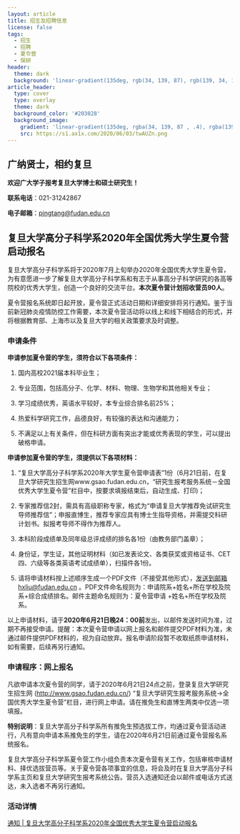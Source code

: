 ```yaml
---
layout: article
title: 招生及招聘信息
license: false
tags:
  - 招生
  - 招聘
  - 夏令营
  - 保研
header:
  theme: dark
  background: 'linear-gradient(135deg, rgb(34, 139, 87), rgb(139, 34, 139))'
article_header:
  type: cover
  type: overlay
  theme: dark
  background_color: '#203028'
  background_image:
    gradient: 'linear-gradient(135deg, rgba(34, 139, 87 , .4), rgba(139, 34, 139, .4))'
    src: https://s1.ax1x.com/2020/06/03/twAUZn.png
---
```


## 广纳贤士，相约复旦

**欢迎广大学子报考复旦大学博士和硕士研究生！**

**联系电话**：021-31242867

**电子邮箱**：<a href="mailto:pingtang@fudan.edu.cn">pingtang@fudan.edu.cn</a>

<!--more-->

## 复旦大学高分子科学系2020年全国优秀大学生夏令营启动报名

复旦大学高分子科学系将于2020年7月上旬举办2020年全国优秀大学生夏令营，为有意愿进一步了解复旦大学高分子科学系和有志于从事高分子科学研究的各高等院校的优秀大学生，创造一个良好的交流平台。**本次夏令营计划招收营员90人**。

夏令营报名系统即日起开放，夏令营正式活动日期和详细安排将另行通知。鉴于当前新冠肺炎疫情防控工作需要，本次夏令营活动将以线上和线下相结合的形式，并将根据教育部、上海市以及复旦大学的相关政策要求及时调整。

### 申请条件

**申请参加夏令营的学生，须符合以下各项条件：**

1. 国内高校2021届本科毕业生； 

2. 专业范围，包括高分子、化学、材料、物理、生物学和其他相关专业；

3. 学习成绩优秀，英语水平较好，本专业综合排名前25%；

4. 热爱科学研究工作，品德良好，有较强的表达和沟通能力；

5. 不满足以上有关条件，但在科研方面有突出才能或优秀表现的学生，可以提出破格申请。

**申请参加夏令营的学生，须提供以下各项材料：**

1. “复旦大学高分子科学系2020年大学生夏令营申请表”1份（6月21日前，在复旦大学研究生招生网www.gsao.fudan.edu.cn，“研究生报考服务系统－全国优秀大学生夏令营”栏目中，按要求填报结束后，自动生成、打印)；

2. 专家推荐信2封，需具有高级职称专家，格式为“申请复旦大学推荐免试研究生导师推荐信”；申报直博生，推荐专家应具有博士生指导资格，并需提交科研计划书。拟报考导师不得作为推荐人。

3. 本科阶段成绩单及同年级总评成绩的排名各1份（由教务部门盖章）；

4. 身份证，学生证，其他证明材料（如已发表论文、各类获奖或资格证书、CET四、六级等各类英语考试成绩单），扫描件各1份。

5. 请将申请材料按上述顺序生成一个PDF文件（不接受其他形式），发送到邮箱hxliu@fudan.edu.cn 。PDF文件命名规则为：申请院系+姓名+所在学校及院系+综合成绩排名。邮件主题命名规则为：夏令营申请 +姓名+所在学校及院系。

以上申请材料，请于**2020年6月21日晚24：00前**发出，以邮件发送时间为准，过期不再接受申请。提醒：本次夏令营申请以网上报名和邮件提交PDF材料为准，未通过邮件提供PDF材料的，视为自动放弃。报名申请阶段暂不收取纸质申请材料，如有需要，后续再另行通知。

### 申请程序：网上报名

凡欲申请本次夏令营的同学，请于2020年6月21日24点之前，登录复旦大学研究生招生网 (http://www.gsao.fudan.edu.cn/) “复旦大学研究生报考服务系统→全国优秀大学生夏令营”栏目，进行网上申请。请在推免生和直博生两类中仅选一项填报。

**特别说明**：复旦大学高分子科学系所有推免生预选拔工作，均通过夏令营活动进行，凡有意向申请本系推免生的学生，请在2020年6月21日前通过夏令营报名系统报名。

复旦大学高分子科学系夏令营工作小组负责本次夏令营有关工作，包括审核申请材料、择优选拔营员等。关于夏令营各项事宜的信息，将会及时在复旦大学高分子科学系主页和复旦大学研究生报考系统公告。营员入选通知还会以邮件或电话方式送达，未入选者不再另行通知。

### 活动详情

<a href="https://mp.weixin.qq.com/s/ZyMCDNi6Q6Ea-KqCiG34ow">通知 | 复旦大学高分子科学系2020年全国优秀大学生夏令营启动报名</a>